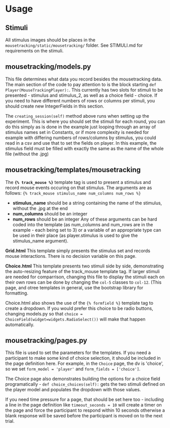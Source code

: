 # Usage

## Stimuli

All stimulus images should be places in the `mousetracking/static/mousetracking/` folder.  See STIMULI.md for requirements on the stimuli.

## mousetracking/models.py

This file determines what data you record besides the mousetracking data.  The main section of the code to pay attention to is the block starting `def Player(MouseTrackingPlayer):`.  This currently has two slots for stimuli to be presented - stimulus and stimulus_2, as well as a choice field - choice.   If you need to have different numbers of rows or columns per stimuli, you should create new IntegerFields in this section. 

The `creating_session(self)` method above runs when setting up the experiment.  This is where you should set the stimuli for each round, you can do this simply as is done in the example just looping through an array of stimulus names set in Constants, or if more complexity is needed for example with differing numbers of rows/columns by stimulus, you could read in a csv and use that to set the fields on player. In this example, the stimulus field must be filled with exactly the same as the name of the whole file (without the .jpg)

## mousetracking/templates/mousetracking

The **`{% track_mouse %}`** template tag is used to present a stimulus and record mouse events occuring on that stimulus. The arguments are as follows: `{% track_mouse stimulus_name num_columns num_rows %}`
 * **stimulus_name** should be a string containing the name of the stimulus, without the .jpg at the end
 * **num_columns** should be an integer
 * **num_rows** should be an integer
Any of these arguments can be hard coded into the template (as num_columns and num_rows are in the example - each being set to 3) or a variable of an appropriate type can be used in their place (as player.stimulus is used to give the stimulus_name argument).

**Grid.html**  This template simply presents the stimulus set and records mouse interactions. There is no decision variable on this page.

**Choice.html** This template presents two stimuli side by side, demonstrating the auto-resizing feature of the track_mouse template tag.  If larger stimuli are needed for comparrison, changing this file to display the stimuli each on their own rows can be done by changing the `col-5` classes to `col-12`.  (This page, and otree templates in general, use the bootstrap library for formatting. 

Choice.html also shows the use of the `{% formfield %}` template tag to create a dropdown.  If you would prefer this choice to be radio buttons, changing models.py so that `choice = ChoiceField(widget=widgets.RadioSelect())` will make that happen automatically.

## mousetracking/pages.py

This file is used to set the parameters for the templates. If you need a participant to make some kind of choice selection, it should be included in the page definition here. For example, in the `Choice` page, the dv is 'choice', so we set `form_model = 'player'` and `form_fields = ['choice']`.

The Choice page also demonstrates building the options for a choice field programatically - `def choice_choices(self):` gets the two stimuli defined on the player model and populates the dropdown with those values. 

If you need time pressure for a page, that should be set here too - including a line in the page definition like `timeout_seconds = 10` will create a timer on the page and force the participant to respond within 10 seconds otherwise a blank response will be saved before the participant is moved on to the next trial.
